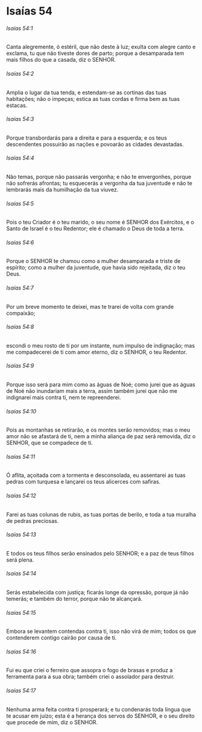 # Isaías 54

###### Isaías 54:1

Canta alegremente, ó estéril, que não deste à luz; exulta com alegre canto e exclama, tu que não tiveste dores de parto; porque a desamparada tem mais filhos do que a casada, diz o SENHOR.

###### Isaías 54:2

Amplia o lugar da tua tenda, e estendam-se as cortinas das tuas habitações; não o impeças; estica as tuas cordas e firma bem as tuas estacas.

###### Isaías 54:3

Porque transbordarás para a direita e para a esquerda; e os teus descendentes possuirão as nações e povoarão as cidades devastadas.

###### Isaías 54:4

Não temas, porque não passarás vergonha; e não te envergonhes, porque não sofrerás afrontas; tu esquecerás a vergonha da tua juventude e não te lembrarás mais da humilhação da tua viuvez.

###### Isaías 54:5

Pois o teu Criador é o teu marido, o seu nome é SENHOR dos Exércitos, e o Santo de Israel é o teu Redentor; ele é chamado o Deus de toda a terra.

###### Isaías 54:6

Porque o SENHOR te chamou como a mulher desamparada e triste de espírito; como a mulher da juventude, que havia sido rejeitada, diz o teu Deus.

###### Isaías 54:7

Por um breve momento te deixei, mas te trarei de volta com grande compaixão;

###### Isaías 54:8

escondi o meu rosto de ti por um instante, num impulso de indignação; mas me compadecerei de ti com amor eterno, diz o SENHOR, o teu Redentor.

###### Isaías 54:9

Porque isso será para mim como as águas de Noé; como jurei que as águas de Noé não inundariam mais a terra, assim também jurei que não me indignarei mais contra ti, nem te repreenderei.

###### Isaías 54:10

Pois as montanhas se retirarão, e os montes serão removidos; mas o meu amor não se afastará de ti, nem a minha aliança de paz será removida, diz o SENHOR, que se compadece de ti.

###### Isaías 54:11

Ó aflita, açoitada com a tormenta e desconsolada, eu assentarei as tuas pedras com turquesa e lançarei os teus alicerces com safiras.

###### Isaías 54:12

Farei as tuas colunas de rubis, as tuas portas de berilo, e toda a tua muralha de pedras preciosas.

###### Isaías 54:13

E todos os teus filhos serão ensinados pelo SENHOR; e a paz de teus filhos será plena.

###### Isaías 54:14

Serás estabelecida com justiça; ficarás longe da opressão, porque já não temerás; e também do terror, porque não te alcançará.

###### Isaías 54:15

Embora se levantem contendas contra ti, isso não virá de mim; todos os que contenderem contigo cairão por causa de ti.

###### Isaías 54:16

Fui eu que criei o ferreiro que assopra o fogo de brasas e produz a ferramenta para a sua obra; também criei o assolador para destruir.

###### Isaías 54:17

Nenhuma arma feita contra ti prosperará; e tu condenarás toda língua que te acusar em juízo; esta é a herança dos servos do SENHOR, e o seu direito que procede de mim, diz o SENHOR.

